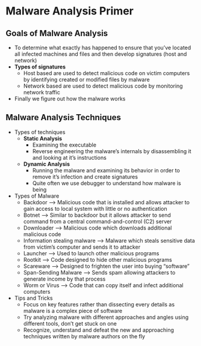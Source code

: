 # Malware Analysis Primer

## Goals of Malware Analysis

* To determine what exactly has happened to ensure that you’ve located all infected machines and files and then develop signatures (host and network)
* **Types of signatures**
  * Host based are used to detect malicious code on victim computers by identifying created or modified files by malware
  * Network based are used to detect malicious code by monitoring network traffic
* Finally we figure out how the malware works

## Malware Analysis Techniques

* Types of techniques
  * **Static Analysis**
    * Examining the executable
    * Reverse engineering the malware’s internals by disassembling it and looking at it’s instructions
  * **Dynamic Analysis**
    * Running the malware and examining its behavior in order to remove it’s infection and create signatures
    * Quite often we use debugger to understand how malware is being
* Types of Malware
  * Backdoor —> Malicious code that is installed and allows attacker to gain access to local system with little or no authentication
  * Botnet —> Similar to backdoor but it allows attacker to send command from a central command-and-control (C2) server
  * Downloader —> Malicious code which downloads additional malicious code
  * Information stealing malware —> Malware which steals sensitive data from victim’s computer and sends it to attacker
  * Launcher —> Used to launch other malicious programs
  * Rootkit —> Code designed to hide other malicious programs
  * Scareware —> Designed to frighten the user into buying “software”
  * Span-Sending Malware —> Sends spam allowing attackers to generate income by that process
  * Worm or Virus —> Code that can copy itself and infect additional computers
* Tips and Tricks
  * Focus on key features rather than dissecting every details as malware is a complex piece of software
  * Try analyzing malware with different approaches and angles using different tools, don’t get stuck on one
  * Recognize, understand and defeat the new and approaching techniques written by malware authors on the fly
